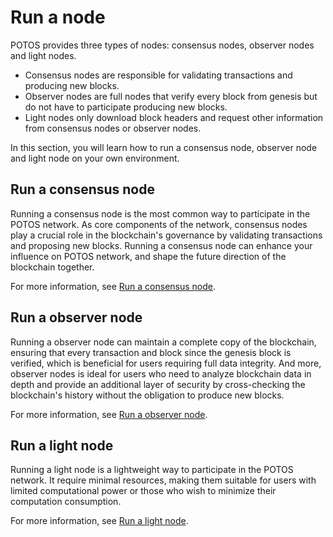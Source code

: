 # Run a node

POTOS provides three types of nodes: consensus nodes, observer nodes and light nodes.

- Consensus nodes are responsible for validating transactions and producing new blocks.
- Observer nodes are full nodes that verify every block from genesis but do not have to participate producing new blocks.
- Light nodes only download block headers and request other information from consensus nodes or observer nodes.

In this section, you will learn how to run a consensus node, observer node and light node on your own environment.

## Run a consensus node

Running a consensus node is the most common way to participate in the POTOS network. As core components of the network, consensus nodes play a crucial role in the blockchain's governance by validating transactions and proposing new blocks. Running a consensus node can enhance your influence on POTOS network, and shape the future direction of the blockchain together.

For more information, see [Run a consensus node](./run_consensus.md).

## Run a observer node

Running a observer node can maintain a complete copy of the blockchain, ensuring that every transaction and block since the genesis block is verified, which is beneficial for users requiring full data integrity. And more, observer nodes is ideal for users who need to analyze blockchain data in depth and provide an additional layer of security by cross-checking the blockchain's history without the obligation to produce new blocks.

For more information, see [Run a observer node](./run_observer.md).

## Run a light node

Running a light node is a lightweight way to participate in the POTOS network. It require minimal resources, making them suitable for users with limited computational power or those who wish to minimize their computation consumption.

For more information, see [Run a light node](./run_lightnode.md).
